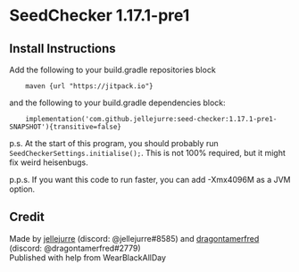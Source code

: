 # SeedChecker 1.17.1-pre1

## Install Instructions

Add the following to your build.gradle repositories block
```    
    maven {url "https://jitpack.io"}
```
and the following to your build.gradle dependencies block:
```
    implementation('com.github.jellejurre:seed-checker:1.17.1-pre1-SNAPSHOT'){transitive=false}
```
p.s. At the start of this program, you should probably run `SeedCheckerSettings.initialise();`.  This is not 100% required, but it might fix weird heisenbugs.

p.p.s. If you want this code to run faster, you can add -Xmx4096M as a JVM option.
## Credit
Made by [jellejurre](https://github.com/jellejurre) (discord: @jellejurre#8585) and [dragontamerfred](https://github.com/KalleStruik) (discord: @dragontamerfred#2779)  
Published with help from WearBlackAllDay